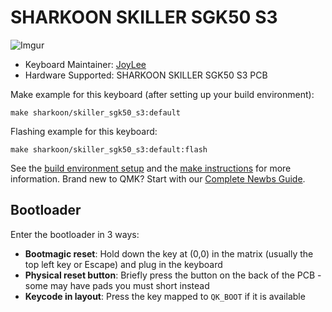 # SHARKOON SKILLER SGK50 S3

![Imgur](https://i.imgur.com/q35h8v0.png)

* Keyboard Maintainer: [JoyLee](https://github.com/itarze)
* Hardware Supported: SHARKOON SKILLER SGK50 S3 PCB

Make example for this keyboard (after setting up your build environment):

    make sharkoon/skiller_sgk50_s3:default

Flashing example for this keyboard:

    make sharkoon/skiller_sgk50_s3:default:flash

See the [build environment setup](https://docs.qmk.fm/#/getting_started_build_tools) and the [make instructions](https://docs.qmk.fm/#/getting_started_make_guide) for more information. Brand new to QMK? Start with our [Complete Newbs Guide](https://docs.qmk.fm/#/newbs).

## Bootloader

Enter the bootloader in 3 ways:

* **Bootmagic reset**: Hold down the key at (0,0) in the matrix (usually the top left key or Escape) and plug in the keyboard
* **Physical reset button**: Briefly press the button on the back of the PCB - some may have pads you must short instead
* **Keycode in layout**: Press the key mapped to `QK_BOOT` if it is available
